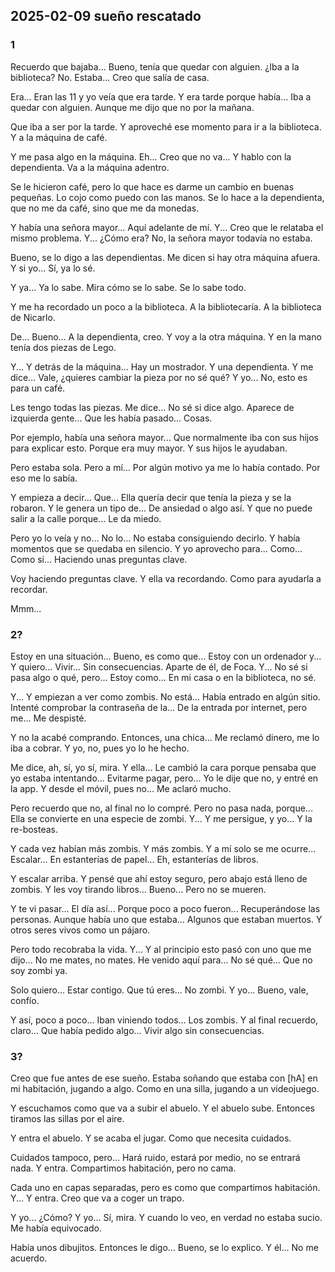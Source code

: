 ## 2025-02-09 sueño rescatado

### 1

Recuerdo que bajaba... Bueno, tenía que quedar con alguien. ¿Iba a la biblioteca? No. Estaba... Creo que salía de casa.

Era... Eran las 11 y yo veía que era tarde. Y era tarde porque había... Iba a quedar con alguien. Aunque me dijo que no por la mañana.

Que iba a ser por la tarde. Y aproveché ese momento para ir a la biblioteca. Y a la máquina de café.

Y me pasa algo en la máquina. Eh... Creo que no va... Y hablo con la dependienta. Va a la máquina adentro.

Se le hicieron café, pero lo que hace es darme un cambio en buenas pequeñas. Lo cojo como puedo con las manos. Se lo hace a la dependienta, que no me da café, sino que me da monedas.

Y había una señora mayor... Aquí adelante de mí. Y... Creo que le relataba el mismo problema. Y... ¿Cómo era? No, la señora mayor todavía no estaba.

Bueno, se lo digo a las dependientas. Me dicen si hay otra máquina afuera. Y si yo... Sí, ya lo sé.

Y ya... Ya lo sabe. Mira cómo se lo sabe. Se lo sabe todo.

Y me ha recordado un poco a la biblioteca. A la bibliotecaría. A la biblioteca de Nicarlo.

De... Bueno... A la dependienta, creo. Y voy a la otra máquina. Y en la mano tenía dos piezas de Lego.

Y... Y detrás de la máquina... Hay un mostrador. Y una dependienta. Y me dice... Vale, ¿quieres cambiar la pieza por no sé qué? Y yo... No, esto es para un café.

Les tengo todas las piezas. Me dice... No sé si dice algo. Aparece de izquierda gente... Que les había pasado... Cosas.

Por ejemplo, había una señora mayor... Que normalmente iba con sus hijos para explicar esto. Porque era muy mayor. Y sus hijos le ayudaban.

Pero estaba sola. Pero a mí... Por algún motivo ya me lo había contado. Por eso me lo sabía.

Y empieza a decir... Que... Ella quería decir que tenía la pieza y se la robaron. Y le genera un tipo de... De ansiedad o algo así. Y que no puede salir a la calle porque... Le da miedo.

Pero yo lo veía y no... No lo... No estaba consiguiendo decirlo. Y había momentos que se quedaba en silencio. Y yo aprovecho para... Como... Como si... Haciendo unas preguntas clave.

Voy haciendo preguntas clave. Y ella va recordando. Como para ayudarla a recordar.

Mmm...

### 2?

Estoy en una situación... Bueno, es como que... Estoy con un ordenador y... Y quiero... Vivir... Sin consecuencias. Aparte de él, de Foca. Y... No sé si pasa algo o qué, pero... Estoy como... En mi casa o en la biblioteca, no sé.

Y... Y empiezan a ver como zombis. No está... Había entrado en algún sitio. Intenté comprobar la contraseña de la... De la entrada por internet, pero me... Me despisté.

Y no la acabé comprando. Entonces, una chica... Me reclamó dinero, me lo iba a cobrar. Y yo, no, pues yo lo he hecho.

Me dice, ah, sí, yo sí, mira. Y ella... Le cambió la cara porque pensaba que yo estaba intentando... Evitarme pagar, pero... Yo le dije que no, y entré en la app. Y desde el móvil, pues no... Me aclaró mucho.

Pero recuerdo que no, al final no lo compré. Pero no pasa nada, porque... Ella se convierte en una especie de zombi. Y... Y me persigue, y yo... Y la re-bosteas.

Y cada vez habían más zombis. Y más zombis. Y a mí solo se me ocurre... Escalar... En estanterías de papel... Eh, estanterías de libros.

Y escalar arriba. Y pensé que ahí estoy seguro, pero abajo está lleno de zombis. Y les voy tirando libros... Bueno... Pero no se mueren.

Y te vi pasar... El día así... Porque poco a poco fueron... Recuperándose las personas. Aunque había uno que estaba... Algunos que estaban muertos. Y otros seres vivos como un pájaro.

Pero todo recobraba la vida. Y... Y al principio esto pasó con uno que me dijo... No me mates, no mates. He venido aquí para... No sé qué... Que no soy zombi ya.

Solo quiero... Estar contigo. Que tú eres... No zombi. Y yo... Bueno, vale, confío.

Y así, poco a poco... Iban viniendo todos... Los zombis. Y al final recuerdo, claro... Que había pedido algo... Vivir algo sin consecuencias.

### 3?

Creo que fue antes de ese sueño. Estaba soñando que estaba con [hA] en mi habitación, jugando a algo. Como en una silla, jugando a un videojuego.

Y escuchamos como que va a subir el abuelo. Y el abuelo sube. Entonces tiramos las sillas por el aire.

Y entra el abuelo. Y se acaba el jugar. Como que necesita cuidados. 

Cuidados tampoco, pero... Hará ruido, estará por medio, no se entrará nada. Y entra. Compartimos habitación, pero no cama.

Cada uno en capas separadas, pero es como que compartimos habitación. Y... Y entra. Creo que va a coger un trapo.

Y yo... ¿Cómo? Y yo... Sí, mira. Y cuando lo veo, en verdad no estaba sucio. Me había equivocado. 

Había unos dibujitos. Entonces le digo... Bueno, se lo explico. Y él... No me acuerdo.


